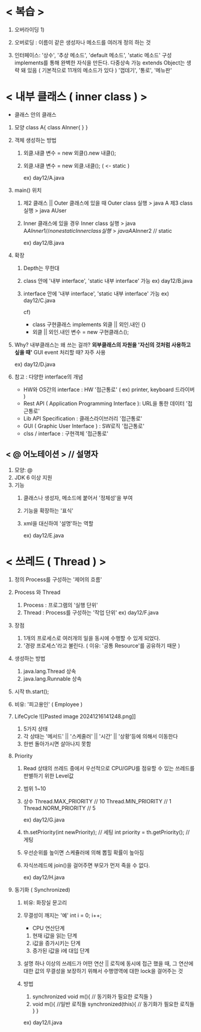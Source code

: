 # < 복습 > 
1) 오버라이딩
	1) 
2) 오버로딩 : 이름이 같은 생성자나 메소드를 여러개 정의 하는 것

3) 인터페이스: '상수', '추상 메소드', 'default 메소드', 'static 메소드' 구성
	implements를 통해 완벽한 자식을 만든다.
	다중상속 가능
	extends Object는 생략 돼 있음 ( 기본적으로 11개의 메소드가 있다 )
	'껍데기', '통로', '메뉴판'


# < 내부 클래스 ( inner class ) >
- 클래스 안의 클래스

1) 모양
	class A{
		class AInner{
		}
	}
2) 객체 생성하는 방법
	1) 외클.내클 변수 = new 외클().new 내클();
	2) 외클.내클 변수 = new 외클.내클();    ( <- static )
	   
	   ex) day12/A.java
	   
3) main() 위치
	1) 제2 클래스 || Outer 클래스에 있을 때
	   Outer class 실행 > java A
	   제3 class 실행 > java AUser
	2) Inner 클래스에 있을 경우
	   Inner class 실행 > java A$AInner1 // none static
	   Inner class 실행 > java A$AInner2 // static
	   
	   ex) day12/B.java
	   
4) 확장
	1) Depth는 무한대
	2) class 안에 '내부 interface', 'static 내부 interface' 가능
	   ex) day12/B.java
	3) interface 안에 '내부 interface', 'static 내부 interface' 가능
	   ex) day12/C.java
	   
	   cf) 
	   - class 구현클래스 implements 외클 || 외인.내인 {}
	   - 외클 || 외인.내인 변수 = new 구현클래스();
	
5) Why? 내부클래스는 왜 쓰는 걸까?
	   **외부클래스의 자원을 '자신의 것처럼 사용하고 싶을 때'**
	   GUI event 처리할 때? 자주 사용
	
	ex) day12/D.java


6) 참고 : 다양한 interface의 개념
	- HW와 OS간의 interface : HW '접근통로' ( ex) printer, keyboard 드라이버 )
	- Rest API ( Application Programming Interface ): URL을 통한 데이터 '접근통로'
	- Lib API Specification : 클래스라이브러리 '접근통로'
	- GUI ( Graphic User Interface ) : SW로직 '접근통로'
	- clss / interface : 구현객체 '접근통로'


## < @ 어노테이션 >  // 설명자
1) 모양: @
2) JDK 6 이상 지원
3) 기능
	1) 클래스나 생성자, 메소드에 붙어서 '정체성'을 부여
	2) 기능을 확장하는 '표식'
	3) xml을 대신하여 '설명'하는 역할
	   
	   ex) day12/E.java


# < 쓰레드 ( Thread ) >
1) 정의 
   Process를 구성하는 '제어의 흐름'
   
2) Process 와 Thread
	1) Process : 프로그램의 '실행 단위'
	2) Thread : Process를 구성하는 '작업 단위'
	   ex) day12/F.java
	   
3) 장점
	1) 1개의 프로세스로 여러개의 일을 동시에 수행할 수  있게 되었다.
	2) '경량 프로세스'라고 불린다.
	   ( 이유: '공통 Resource'를 공유하기 때문 )
	   
4) 생성하는 방법
	1) java.lang.Thread 상속
	2) java.lang.Runnable 상속
	   
5) 시작
   th.start();
   
6) 비유: '피고용인' ( Employee )
   
7) LifeCycle
   ![[Pasted image 20241216141248.png]]
	1) 5가지 상태
	2) 각 상태는 '메서드' || '스케줄러' || '시간' || '상황'등에 의해서 이동한다
	3) 한번 돌아가시면 살아나지 못함
	   
 8) Priority
	 1) Read 상태의 쓰레드 중에서 
	    우선적으로 CPU/GPU를 점유할 수 있는 쓰레드를 판별하기 위한 Level값
	2) 범위
	   1~10
	   
	3) 상수
	   Thread.MAX_PRIORITY // 10
	   Thread.MIN_PRIORITY // 1
	   Thread.NORM_PRIORITY // 5
	   	
	   	ex) day12/G.java
	   	
	4) th.setPriority(int newPriority); // 세팅
	   int priority = th.getPriority(); // 게팅
	   
	5) 우선순위를 높이면 스케쥴러에 의해 뽑힐 확률이 높아짐
	   
	6) 자식쓰레드에 join()을 걸어주면 부모가 먼저 죽을 수 없다.
	   
	    ex) day12/H.java
	    
9) 동기화 ( Synchronized)
	1) 비유: 화장실 문고리
	2) 무결성이 깨지는 '예'
	   int i = 0;
	   i++;
	   
	   - CPU 연산단계
	   1) 현재 i값을 읽는 단계
	   2) i값을 증가시키는 단계
	   3) 증가된 i값을 i에 대입 단계
	    
	3) 설명
	   하나 이상의 쓰레드가 어떤 연산 || 로직에 동시에 접근 했을 때,
	   그 연산에 대한 값의 무결성을 보장하기 위해서 수행영역에 대한 lock을 걸어주는 것
	   
	4) 방법
		1) synchronized void m(){
			   // 동기화가 필요한 로직들
		   }
		2) void m(){
			   //일반 로직들
			  synchronized(this){
				  // 동기화가 필요한 로직들
			  } 
		   }
		
		ex) day12/I.java
